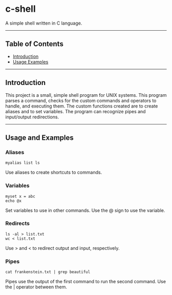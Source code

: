 # c-shell
A simple shell written in C language.
***
## Table of Contents
* [Introduction](#introduction)
* [Usage Examples](#usage-examples)
***
## Introduction
This project is a small, simple shell program for UNIX systems. This program parses a command, checks for the custom commands and operators to handle, and executing them.
The custom functions created are to create aliases and to set variables. 
The program can recognize pipes and input/output redirections. 
***
## Usage and Examples
### Aliases
````
myalias list ls
````
Use aliases to create shortcuts to commands.
### Variables
````
myset x = abc
echo @x
````
Set variables to use in other commands. Use the @ sign to use the variable.
### Redirects
````
ls -al > list.txt
wc < list.txt
````
Use > and < to redirect output and input, respectively. 
### Pipes
````
cat frankenstein.txt | grep beautiful
````
Pipes use the output of the first command to run the second command. Use the | operator between them.
